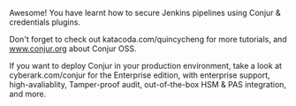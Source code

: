 Awesome!  You have learnt how to secure Jenkins pipelines using Conjur & credentials plugins.

Don't forget to check out katacoda.com/quincycheng for more tutorials, and www.conjur.org about Conjur OSS.

If you want to deploy Conjur in your production environment, take a look at cyberark.com/conjur for the Enterprise edition, with enterprise support, high-avaliablity, Tamper-proof audit, out-of-the-box HSM & PAS integration, and more.
